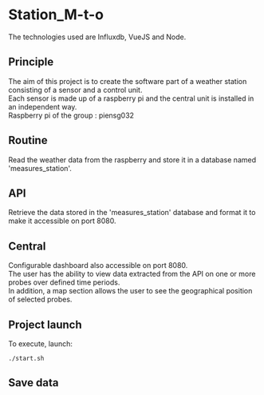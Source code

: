 # Station_M-t-o

The technologies used are Influxdb, VueJS and Node.

## Principle

The aim of this project is to create the software part of a weather station consisting of a sensor and a control unit.
<br/>Each sensor is made up of a raspberry pi and the central unit is installed in an independent way.
<br/>Raspberry pi of the group : piensg032

## Routine

Read the weather data from the raspberry and store it in a database named 'measures_station'.

## API

Retrieve the data stored in the 'measures_station' database and format it to make it accessible on port 8080.

## Central

Configurable dashboard also accessible on port 8080.
<br/>The user has the ability to view data extracted from the API on one or more probes over defined time periods.
<br/>In addition, a map section allows the user to see the geographical position of selected probes.

## Project launch

To execute, launch:
```
./start.sh
```

## Save data

